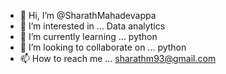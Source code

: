 - 👋 Hi, I’m @SharathMahadevappa
- 👀 I’m interested in ... Data analytics
- 🌱 I’m currently learning ... python
- 💞️ I’m looking to collaborate on ... python
- 📫 How to reach me ... sharathm93@gmail.com

<!---
SharathMahadevappa/SharathMahadevappa is a ✨ special ✨ repository because its `README.md` (this file) appears on your GitHub profile.
You can click the Preview link to take a look at your changes.
--->
